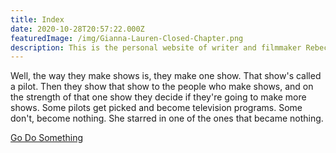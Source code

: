 ```yaml
---
title: Index
date: 2020-10-28T20:57:22.000Z
featuredImage: /img/Gianna-Lauren-Closed-Chapter.png
description: This is the personal website of writer and filmmaker Rebecca Falvey.
---
```

Well, the way they make shows is, they make one show. That show's called a pilot. Then they show that show to the people who make shows, and on the strength of that one show they decide if they're going to make more shows. Some pilots get picked and become television programs. Some don't, become nothing. She starred in one of the ones that became nothing.

[Go Do Something](/contact/)
